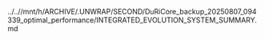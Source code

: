 ../..//mnt/h/ARCHIVE/.UNWRAP/SECOND/DuRiCore_backup_20250807_094339_optimal_performance/INTEGRATED_EVOLUTION_SYSTEM_SUMMARY.md